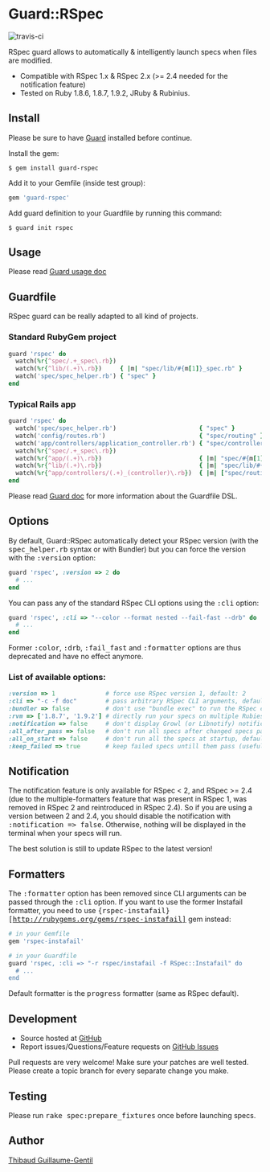 Guard::RSpec
=============

![travis-ci](http://travis-ci.org/guard/guard-livereload.png)

RSpec guard allows to automatically & intelligently launch specs when files are modified.

* Compatible with RSpec 1.x & RSpec 2.x (>= 2.4 needed for the notification feature)
* Tested on Ruby 1.8.6, 1.8.7, 1.9.2, JRuby & Rubinius.

Install
-------

Please be sure to have [Guard](https://github.com/guard/guard) installed before continue.

Install the gem:

    $ gem install guard-rspec

Add it to your Gemfile (inside test group):

``` ruby
gem 'guard-rspec'
```

Add guard definition to your Guardfile by running this command:

    $ guard init rspec

Usage
-----

Please read [Guard usage doc](https://github.com/guard/guard#readme)

Guardfile
---------

RSpec guard can be really adapted to all kind of projects.

### Standard RubyGem project

``` ruby
guard 'rspec' do
  watch(%r{^spec/.+_spec\.rb})
  watch(%r{^lib/(.+)\.rb})     { |m| "spec/lib/#{m[1]}_spec.rb" }
  watch('spec/spec_helper.rb') { "spec" }
end
```

### Typical Rails app

``` ruby
guard 'rspec' do
  watch('spec/spec_helper.rb')                       { "spec" }
  watch('config/routes.rb')                          { "spec/routing" }
  watch('app/controllers/application_controller.rb') { "spec/controllers" }
  watch(%r{^spec/.+_spec\.rb})
  watch(%r{^app/(.+)\.rb})                           { |m| "spec/#{m[1]}_spec.rb" }
  watch(%r{^lib/(.+)\.rb})                           { |m| "spec/lib/#{m[1]}_spec.rb" }
  watch(%r{^app/controllers/(.+)_(controller)\.rb})  { |m| ["spec/routing/#{m[1]}_routing_spec.rb", "spec/#{m[2]}s/#{m[1]}_#{m[2]}_spec.rb", "spec/acceptance/#{m[1]}_spec.rb"] }
end
```

Please read [Guard doc](https://github.com/guard/guard#readme) for more information about the Guardfile DSL.

Options
-------

By default, Guard::RSpec automatically detect your RSpec version (with the <tt>spec_helper.rb</tt> syntax or with Bundler) but you can force the version with the <tt>:version</tt> option:

``` ruby
guard 'rspec', :version => 2 do
  # ...
end
```

You can pass any of the standard RSpec CLI options using the <tt>:cli</tt> option:

``` ruby
guard 'rspec', :cli => "--color --format nested --fail-fast --drb" do
  # ...
end
```

Former <tt>:color</tt>, <tt>:drb</tt>, <tt>:fail_fast</tt> and <tt>:formatter</tt> options are thus deprecated and have no effect anymore.

### List of available options:

``` ruby
:version => 1              # force use RSpec version 1, default: 2
:cli => "-c -f doc"        # pass arbitrary RSpec CLI arguments, default: "-f progress"
:bundler => false          # don't use "bundle exec" to run the RSpec command, default: true
:rvm => ['1.8.7', '1.9.2'] # directly run your specs on multiple Rubies, default: nil
:notification => false     # don't display Growl (or Libnotify) notification after the specs are done running, default: true
:all_after_pass => false   # don't run all specs after changed specs pass, default: true
:all_on_start => false     # don't run all the specs at startup, default: true
:keep_failed => true       # keep failed specs untill them pass (useful with [:focus RSpec option](http://relishapp.com/rspec/rspec-core/v/2-6-rc/dir/filtering/inclusion-filters)), default: true
```

Notification
------------

The notification feature is only available for RSpec < 2, and RSpec >= 2.4 (due to the multiple-formatters feature that was present in RSpec 1, was removed in RSpec 2 and reintroduced in RSpec 2.4). So if you are using a version between 2 and 2.4, you should disable the notification with <tt>:notification => false</tt>. Otherwise, nothing will be displayed in the terminal when your specs will run.

The best solution is still to update RSpec to the latest version!

Formatters
----------

The <tt>:formatter</tt> option has been removed since CLI arguments can be passed through the <tt>:cli</tt> option. If you want to use the former Instafail formatter, you need to use <tt>{rspec-instafail}[http://rubygems.org/gems/rspec-instafail]</tt> gem instead:

``` ruby
# in your Gemfile
gem 'rspec-instafail'

# in your Guardfile
guard 'rspec, :cli => "-r rspec/instafail -f RSpec::Instafail" do
  # ...
end
```

Default formatter is the <tt>progress</tt> formatter (same as RSpec default).

Development
-----------

* Source hosted at [GitHub](https://github.com/guard/guard-rspec)
* Report issues/Questions/Feature requests on [GitHub Issues](https://github.com/guard/guard-rspec/issues)

Pull requests are very welcome! Make sure your patches are well tested. Please create a topic branch for every separate change
you make.

Testing
-------

Please run <tt>rake spec:prepare_fixtures</tt> once before launching specs.

Author
------

[Thibaud Guillaume-Gentil](https://github.com/thibaudgg)
